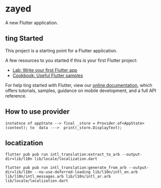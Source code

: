# zayed

A new Flutter application.

## ting Started

This project is a starting point for a Flutter application.

A few resources to  you started if this is your first Flutter project:

- [Lab: Write your first Flutter app](https://flutter.dev/docs/-started/codelab)
- [Cookbook: Useful Flutter samples](https://flutter.dev/docs/cookbook)

For help ting started with Flutter, view our
[online documentation](https://flutter.dev/docs), which offers tutorials,
samples, guidance on mobile development, and a full API reference.


## How to use provider 
```instatnce of appState --> final _store = Provider.of<AppState>(context); to  data --->  print(_store.DisplayText);```


 ## locatization
 ```flutter pub pub run intl_translation:extract_to_arb --output-dir=lib/l10n lib/locale/localization.dart```

 ```flutter pub pub run intl_translation:generate_from_arb --output-dir=lib/l10n --no-use-deferred-loading lib/l10n/intl_en.arb lib/l10n/intl_messages.arb lib/l10n/intl_ar.arb lib/locale/localization.dart```

